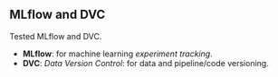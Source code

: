 ## MLflow and DVC

Tested MLflow and DVC.

- **MLflow**: for machine learning *experiment tracking*.
- **DVC**: *Data Version Control*: for data and pipeline/code versioning.

